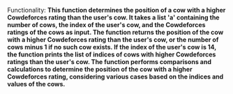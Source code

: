 Functionality: **This function determines the position of a cow with a higher Cowdeforces rating than the user's cow. It takes a list 'a' containing the number of cows, the index of the user's cow, and the Cowdeforces ratings of the cows as input. The function returns the position of the cow with a higher Cowdeforces rating than the user's cow, or the number of cows minus 1 if no such cow exists. If the index of the user's cow is 14, the function prints the list of indices of cows with higher Cowdeforces ratings than the user's cow. The function performs comparisons and calculations to determine the position of the cow with a higher Cowdeforces rating, considering various cases based on the indices and values of the cows.**